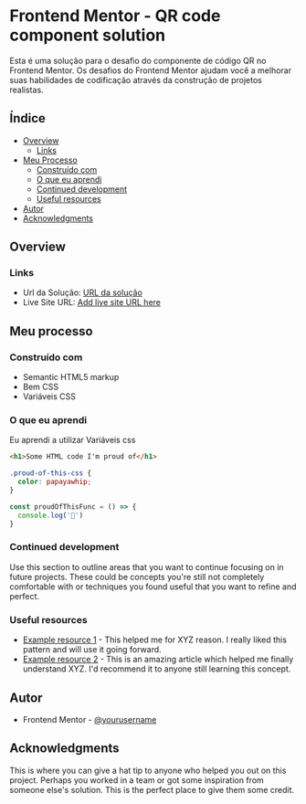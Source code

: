 # Frontend Mentor - QR code component solution

Esta é uma solução para o desafio do componente de código QR no Frontend Mentor.  Os desafios do Frontend Mentor ajudam você a melhorar suas habilidades de codificação através da construção de projetos realistas.

## Índice 

- [Overview](#overview)
  - [Links](#links)
- [Meu Processo](#meu-processo)
  - [Construído com](#construído-com)
  - [O que eu aprendi](#o-que-eu-aprendi)
  - [Continued development](#continued-development)
  - [Useful resources](#useful-resources)
- [Autor](#autor)
- [Acknowledgments](#acknowledgments)


## Overview

### Links

- Url da Solução: [URL da solução](https://github.com/Gabriel-Sousa-Dev/Qr-code-component-Solution)
- Live Site URL: [Add live site URL here](https://your-live-site-url.com)

## Meu processo 

### Construído com

- Semantic HTML5 markup
- Bem CSS
- Variáveis CSS

### O que eu aprendi 

Eu aprendi a utilizar Variáveis css

```html
<h1>Some HTML code I'm proud of</h1>
```
```css
.proud-of-this-css {
  color: papayawhip;
}
```
```js
const proudOfThisFunc = () => {
  console.log('🎉')
}
```

### Continued development

Use this section to outline areas that you want to continue focusing on in future projects. These could be concepts you're still not completely comfortable with or techniques you found useful that you want to refine and perfect.

### Useful resources

- [Example resource 1](https://www.example.com) - This helped me for XYZ reason. I really liked this pattern and will use it going forward.
- [Example resource 2](https://www.example.com) - This is an amazing article which helped me finally understand XYZ. I'd recommend it to anyone still learning this concept.

## Autor

- Frontend Mentor - [@yourusername](https://www.frontendmentor.io/profile/yourusername)

## Acknowledgments

This is where you can give a hat tip to anyone who helped you out on this project. Perhaps you worked in a team or got some inspiration from someone else's solution. This is the perfect place to give them some credit.

